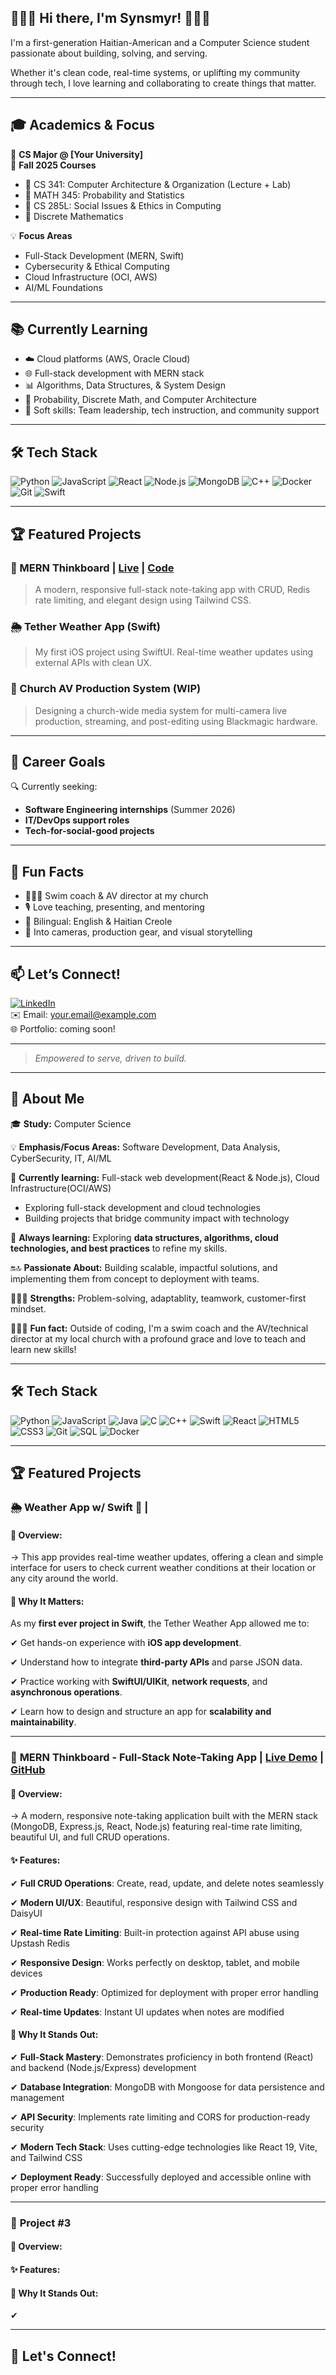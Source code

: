 ## 👨🏾‍💻 Hi there, I'm Synsmyr! 🙋🏾‍♂️
I'm a first-generation Haitian-American and a Computer Science student passionate about building, solving, and serving.

Whether it's clean code, real-time systems, or uplifting my community through tech, I love learning and collaborating to create things that matter.

---

## 🎓 Academics & Focus  

📍 **CS Major @ [Your University]**  
📅 **Fall 2025 Courses**  
- 🔧 CS 341: Computer Architecture & Organization (Lecture + Lab)  
- 🧠 MATH 345: Probability and Statistics  
- 💬 CS 285L: Social Issues & Ethics in Computing  
- 📐 Discrete Mathematics  

💡 **Focus Areas**  
- Full-Stack Development (MERN, Swift)  
- Cybersecurity & Ethical Computing  
- Cloud Infrastructure (OCI, AWS)  
- AI/ML Foundations  

---

## 📚 Currently Learning

- ☁️ Cloud platforms (AWS, Oracle Cloud)
- 🌐 Full-stack development with MERN stack
- 📊 Algorithms, Data Structures, & System Design
- 🧮 Probability, Discrete Math, and Computer Architecture
- 🧠 Soft skills: Team leadership, tech instruction, and community support

---

## 🛠️ Tech Stack  

![Python](https://img.shields.io/badge/-Python-3776AB?style=flat-square&logo=python&logoColor=white)
![JavaScript](https://img.shields.io/badge/-JavaScript-F7DF1E?style=flat-square&logo=javascript&logoColor=black)
![React](https://img.shields.io/badge/-React-61DAFB?style=flat-square&logo=react&logoColor=black)
![Node.js](https://img.shields.io/badge/-Node.js-339933?style=flat-square&logo=node.js&logoColor=white)
![MongoDB](https://img.shields.io/badge/-MongoDB-47A248?style=flat-square&logo=mongodb&logoColor=white)
![C++](https://img.shields.io/badge/-C++-00599C?style=flat-square&logo=c%2B%2B&logoColor=white)
![Docker](https://img.shields.io/badge/-Docker-2496ED?style=flat-square&logo=docker&logoColor=white)
![Git](https://img.shields.io/badge/-Git-F05032?style=flat-square&logo=git&logoColor=white)
![Swift](https://img.shields.io/badge/-Swift-FA7343?style=flat-square&logo=swift&logoColor=white)

---

## 🏆 Featured Projects  

### 🧠 MERN Thinkboard | [Live](https://mern-stack-thinkboard-57eb.onrender.com/) | [Code](https://github.com/SynsmyrF2001/mern-stack-thinkboard)  
> A modern, responsive full-stack note-taking app with CRUD, Redis rate limiting, and elegant design using Tailwind CSS.

### 🌦️ Tether Weather App (Swift)  
> My first iOS project using SwiftUI. Real-time weather updates using external APIs with clean UX.

### 📸 Church AV Production System (WIP)  
> Designing a church-wide media system for multi-camera live production, streaming, and post-editing using Blackmagic hardware.

---

## 💼 Career Goals  

🔍 Currently seeking:
- **Software Engineering internships** (Summer 2026)  
- **IT/DevOps support roles**  
- **Tech-for-social-good projects**  

---

## 🌟 Fun Facts  

- 🏊🏾‍♂️ Swim coach & AV director at my church  
- 🎙️ Love teaching, presenting, and mentoring  
- 💬 Bilingual: English & Haitian Creole  
- 📸 Into cameras, production gear, and visual storytelling

---

## 📫 Let’s Connect!  
[![LinkedIn](https://img.shields.io/badge/-LinkedIn-0A66C2?style=flat-square&logo=linkedin&logoColor=white)](https://www.linkedin.com/in/synsmyr)  
✉️ Email: your.email@example.com  
🌐 Portfolio: coming soon!

---
> _Empowered to serve, driven to build._
---

## 🚀 About Me  

🎓 **Study:** Computer Science

💡 **Emphasis/Focus Areas:** Software Development, Data Analysis, CyberSecurity, IT, AI/ML

🔭 **Currently learning:** Full-stack web development(React & Node.js), Cloud Infrastructure(OCI/AWS)
- Exploring full-stack development and cloud technologies
- Building projects that bridge community impact with technology

🌱 **Always learning:** Exploring **data structures, algorithms, cloud technologies, and best practices** to refine my skills.  

🔛🔝 **Passionate About:** Building scalable, impactful solutions, and implementing them from concept to deployment with teams.

🏋🏾‍♂️ **Strengths:** Problem-solving, adaptablity, teamwork, customer-first mindset.

🏊🏾‍♂️ **Fun fact:** Outside of coding, I'm a swim coach and the AV/technical director at my local church with a profound grace and love to teach and learn new skills!

---

## 🛠️ Tech Stack 

![Python](https://img.shields.io/badge/-Python-3776AB?style=flat-square&logo=python&logoColor=white)
![JavaScript](https://img.shields.io/badge/-JavaScript-F7DF1E?style=flat-square&logo=javascript&logoColor=black)
![Java](https://img.shields.io/badge/-Java-007396?style=flat-square&logo=java&logoColor=white)
![C](https://img.shields.io/badge/-C-00599C?style=flat-square&logo=c&logoColor=white)
![C++](https://img.shields.io/badge/-C++-00599C?style=flat-square&logo=c%2B%2B&logoColor=white)
![Swift](https://img.shields.io/badge/-Swift-FA7343?style=flat-square&logo=swift&logoColor=white)
![React](https://img.shields.io/badge/-React-61DAFB?style=flat-square&logo=react&logoColor=black)
![HTML5](https://img.shields.io/badge/-HTML5-E34F26?style=flat-square&logo=html5&logoColor=white)
![CSS3](https://img.shields.io/badge/-CSS3-1572B6?style=flat-square&logo=css3&logoColor=white)
![Git](https://img.shields.io/badge/-Git-F05032?style=flat-square&logo=git&logoColor=white)
![SQL](https://img.shields.io/badge/-SQL-4479A1?style=flat-square&logo=mysql&logoColor=white)
![Docker](https://img.shields.io/badge/-Docker-2496ED?style=flat-square&logo=docker&logoColor=white)

---

## 🏆 Featured Projects 

### 🌦️ **Weather App w/ Swift 🦅** | 

#### 🔹 Overview:  

→ This app provides real-time weather updates, offering a clean and simple interface for users to check current weather conditions at their location or any city around the world.

#### 🔹 Why It Matters: 

As my **first ever project in Swift**, the Tether Weather App allowed me to:

✔ Get hands-on experience with **iOS app development**.

✔ Understand how to integrate **third-party APIs** and parse JSON data.

✔ Practice working with **SwiftUI/UIKit**, **network requests**, and **asynchronous operations**.

✔ Learn how to design and structure an app for **scalability and maintainability**.

---

### 🧠 **MERN Thinkboard - Full-Stack Note-Taking App** | [Live Demo](https://mern-stack-thinkboard-57eb.onrender.com/) | [GitHub](https://github.com/SynsmyrF2001/mern-stack-thinkboard)

#### 🔹 Overview:    

→ A modern, responsive note-taking application built with the MERN stack (MongoDB, Express.js, React, Node.js) featuring real-time rate limiting, beautiful UI, and full CRUD operations.

#### ✨ Features:  

✔ **Full CRUD Operations**: Create, read, update, and delete notes seamlessly

✔ **Modern UI/UX**: Beautiful, responsive design with Tailwind CSS and DaisyUI

✔ **Real-time Rate Limiting**: Built-in protection against API abuse using Upstash Redis

✔ **Responsive Design**: Works perfectly on desktop, tablet, and mobile devices

✔ **Production Ready**: Optimized for deployment with proper error handling

✔ **Real-time Updates**: Instant UI updates when notes are modified

#### 🔹 Why It Stands Out:  
✔ **Full-Stack Mastery**: Demonstrates proficiency in both frontend (React) and backend (Node.js/Express) development

✔ **Database Integration**: MongoDB with Mongoose for data persistence and management

✔ **API Security**: Implements rate limiting and CORS for production-ready security

✔ **Modern Tech Stack**: Uses cutting-edge technologies like React 19, Vite, and Tailwind CSS

✔ **Deployment Ready**: Successfully deployed and accessible online with proper error handling

---

### 🎉 **Project #3**  

#### 🔹 Overview:

#### ✨ Features:  


#### 🔹 Why It Stands Out:  
✔ 

---

## 🚀 **Let's Connect!**
